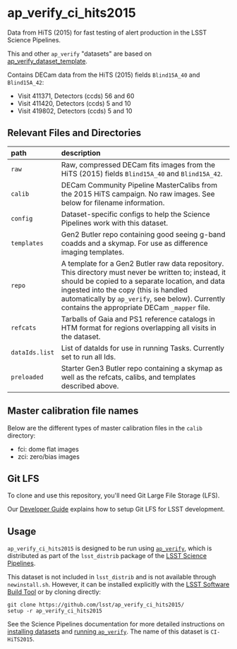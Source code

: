 # ap_verify_ci_hits2015

Data from HiTS (2015) for fast testing of alert production in the LSST Science Pipelines.

This and other `ap_verify` "datasets" are based on [ap_verify_dataset_template](https://github.com/lsst-dm/ap_verify_dataset_template).

Contains DECam data from the HiTS (2015) fields `Blind15A_40` and `Blind15A_42`:

* Visit 411371, Detectors (ccds) 56 and 60
* Visit 411420, Detectors (ccds) 5 and 10
* Visit 419802, Detectors (ccds) 5 and 10

Relevant Files and Directories
-----
path                  | description
:---------------------|:-----------------------------
`raw`                 | Raw, compressed DECam fits images from the HiTS (2015) fields `Blind15A_40` and `Blind15A_42`.
`calib`               | DECam Community Pipeline MasterCalibs from the 2015 HiTS campaign. No raw images. See below for filename information.
`config`              | Dataset-specific configs to help the Science Pipelines work with this dataset.
`templates`           | Gen2 Butler repo containing good seeing g-band coadds and a skymap. For use as difference imaging templates.
`repo`                | A template for a Gen2 Butler raw data repository. This directory must never be written to; instead, it should be copied to a separate location, and data ingested into the copy (this is handled automatically by `ap_verify`, see below). Currently contains the appropriate DECam `_mapper` file.
`refcats`             | Tarballs of Gaia and PS1 reference catalogs in HTM format for regions overlapping all visits in the dataset.
`dataIds.list`        | List of dataIds for use in running Tasks. Currently set to run all Ids.
`preloaded`           | Starter Gen3 Butler repo containing a skymap as well as the refcats, calibs, and templates described above.

Master calibration file names
-----------------------------

Below are the different types of master calibration files in the `calib` directory:

* fci: dome flat images
* zci: zero/bias images

Git LFS
-------

To clone and use this repository, you'll need Git Large File Storage (LFS).

Our [Developer Guide](http://developer.lsst.io/en/latest/tools/git_lfs.html) explains how to setup Git LFS for LSST development.

Usage
-----

`ap_verify_ci_hits2015` is designed to be run using [`ap_verify`](https://pipelines.lsst.io/modules/lsst.ap.verify/), which is distributed as part of the `lsst_distrib` package of the [LSST Science Pipelines](https://pipelines.lsst.io/).

This dataset is not included in `lsst_distrib` and is not available through `newinstall.sh`.
However, it can be installed explicitly with the [LSST Software Build Tool](https://developer.lsst.io/stack/lsstsw.html) or by cloning directly:

    git clone https://github.com/lsst/ap_verify_ci_hits2015/
    setup -r ap_verify_ci_hits2015

See the Science Pipelines documentation for more detailed instructions on [installing datasets](https://pipelines.lsst.io/modules/lsst.ap.verify/datasets-install.html) and [running `ap_verify`](https://pipelines.lsst.io/modules/lsst.ap.verify/running.html). The name of this dataset is `CI-HiTS2015`.
